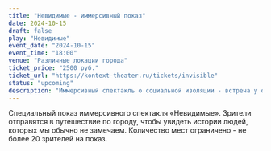 ```yaml
---
title: "Невидимые - иммерсивный показ"
date: 2024-10-15
draft: false
play: "Невидимые"
event_date: "2024-10-15"
event_time: "18:00"
venue: "Различные локации города"
ticket_price: "2500 руб."
ticket_url: "https://kontext-theater.ru/tickets/invisible"
status: "upcoming"
description: "Иммерсивный спектакль о социальной изоляции - встреча у офиса творческой группы"
---
```


Специальный показ иммерсивного спектакля «Невидимые». Зрители отправятся в путешествие по городу, чтобы увидеть истории людей, которых мы обычно не замечаем. Количество мест ограничено - не более 20 зрителей на показ.
